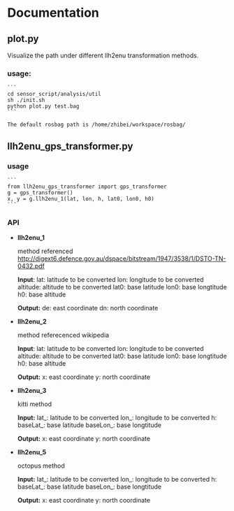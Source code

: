 # Documentation

## plot.py 

Visualize the path under different llh2enu transformation methods.
### usage:
    
    ```
    cd sensor_script/analysis/util
    sh ./init.sh 
    python plot.py test.bag 
    ```
    
    The default rosbag path is /home/zhibei/workspace/rosbag/

## llh2enu_gps_transformer.py 

### usage

    ```
    from llh2enu_gps_transformer import gps_transformer
    g = gps_transformer()
    x, y = g.llh2enu_1(lat, lon, h, lat0, lon0, h0)
    ```

### API
* **llh2enu_1**
    
    method referenced http://digext6.defence.gov.au/dspace/bitstream/1947/3538/1/DSTO-TN-0432.pdf 

   	**Input**:
   	lat: latitude to be converted 
   	lon: longitude to be converted 
   	altitude: altitude to be converted 
   	lat0: base latitude 
   	lon0: base longtitude 
   	h0: base altitude
   	
   	**Output:**
   	de: east coordinate 
   	dn: north coordinate
   	
* **llh2enu_2**
    
    method referecenced wikipedia
   	
   	**Input**:
   	lat: latitude to be converted 
   	lon: longitude to be converted 
   	altitude: altitude to be converted 
   	lat0: base latitude 
   	lon0: base longtitude 
   	h0: base altitude
   	
   	**Output:**
   	x: east coordinate 
   	y: north coordinate
   	
* **llh2enu_3**
    
    kitti method
    
   	**Input:**
   	lat_: latitude to be converted 
   	lon_: longitude to be converted 
   	h:
   	baseLat_: base latitude 
   	baseLon_: base longtitude
   	
   	**Output:**
   	x: east coordinate 
   	y: north coordinate
 
   
* **llh2enu_5**
    
    octopus method
    
  	**Input:**
   	lat_: latitude to be converted 
   	lon_: longitude to be converted 
   	h:
   	baseLat_: base latitude 
   	baseLon_: base longtitude
   	
   	**Output:**
   	x: east coordinate 
   	y: north coordinate
   


